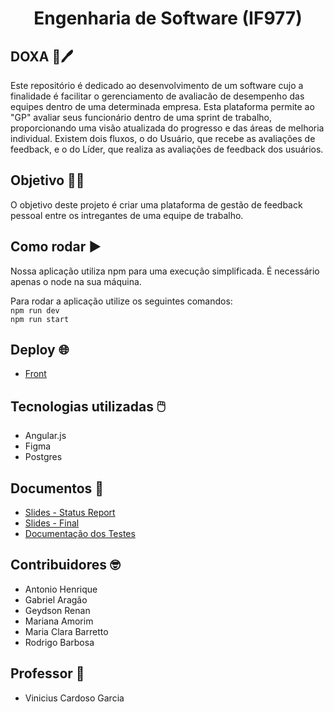 <h1 align="center"> Engenharia de Software (IF977) </h1>

## DOXA :memo:🖊️
Este repositório é dedicado ao desenvolvimento de um software cujo a finalidade é facilitar o gerenciamento de avaliacão de desempenho das equipes dentro de uma determinada empresa. Esta plataforma permite ao "GP" avaliar seus funcionário dentro de uma sprint de trabalho, proporcionando uma visão atualizada do progresso e das áreas de melhoria individual. Existem dois fluxos, o do Usuário, que recebe as avaliações de feedback, e o do Líder, que realiza as avaliações de feedback dos usuários.

## Objetivo 🗿🍷
O objetivo deste projeto é criar uma plataforma de gestão de feedback pessoal entre os intregantes de uma equipe de trabalho. 

## Como rodar :arrow_forward:
Nossa aplicação utiliza npm para uma execução simplificada. É necessário apenas o node na sua máquina.

Para rodar a aplicação utilize os seguintes comandos:  
``
 npm run dev
 ``  
 ``
 npm run start
``
## Deploy 🌐
- [Front](https://eng-software-blue.vercel.app/)

## Tecnologias utilizadas 🖱️
- Angular.js
- Figma
- Postgres

## Documentos 📂
- [Slides - Status Report](https://github.com/clarabarretto/Eng-Software/blob/main/documents/Doxa%20-%20Status%20Report.pdf)
- [Slides - Final](https://github.com/clarabarretto/Eng-Software/blob/main/documents/Doxa%20-%20Engenharia%20de%20Software.pdf)
- [Documentação dos Testes](https://github.com/clarabarretto/Eng-Software/blob/main/documents/Testes%20-%20Doxa.pdf)

## Contribuidores 🤓
 - Antonio Henrique
 - Gabriel Aragão
 - Geydson Renan
 - Mariana Amorim
 - Maria Clara Barretto
 - Rodrigo Barbosa

## Professor 📏
 - Vinicius Cardoso Garcia


